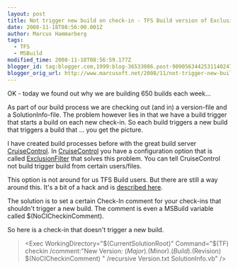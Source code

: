 ```yaml
---
layout: post
title: Not trigger new build on check-in - TFS Build version of ExclusionFilters
date: 2008-11-18T08:56:00.001Z
author: Marcus Hammarberg
tags:
  - TFS
  - MSBuild
modified_time: 2008-11-18T08:56:59.177Z
blogger_id: tag:blogger.com,1999:blog-36533086.post-9090563442531140247
blogger_orig_url: http://www.marcusoft.net/2008/11/not-trigger-new-build-on-check-in-tfs.html
---
```



OK - today we found out why we are building 650 builds each week...

As part of our build process we are checking out (and in) a version-file
and a SolutionInfo-file. The problem however lies in that we have a
build trigger that starts a build on each new check-in. So each build
triggers a new build that triggers a build that ... you get the picture.

I have created build processes before with the great build server
<a href="http://cruisecontrol.sourceforge.net"
target="_blank">CruiseControl</a>. In
<a href="http://cruisecontrol.sourceforge.net"
target="_blank">CruiseControl</a> you have a configuration option that
is called <a
href="http://confluence.public.thoughtworks.org/display/CCNET/Filtered+Source+Control+Block"
target="_blank">ExclusionFilter</a> that solves this problem. You can
tell CruiseControl not build trigger build from certain users/files.

This option is not around for us TFS Build users. But there are still a
way around this. It's a bit of a hack and is <a
href="http://blogs.msdn.com/buckh/archive/2007/07/27/tfs-2008-how-to-check-in-without-triggering-a-build-when-using-continuous-integration.aspx"
target="_blank">described here</a>.

The solution is to set a certain Check-In comment for your check-ins
that shouldn't trigger a new build. The comment is even a MSBuild
variable called $(NoCICheckinComment).

So here is a check-in that doesn't trigger a new build.

> \<Exec WorkingDirectory="$(CurrentSolutionRoot)" Command="$(TF)
> checkin /comment:&quot;New Version:
> $(Major).$(Minor).$(Build).$(Revision) $(NoCICheckinComment) &quot;
> /recursive Version.txt SolutionInfo.vb" /\>
